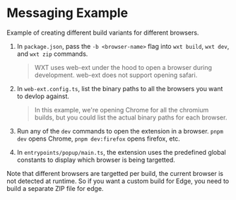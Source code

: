 # Messaging Example

Example of creating different build variants for different browsers.

1. In `package.json`, pass the `-b <browser-name>` flag into `wxt build`, `wxt dev`, and `wxt zip` commands.

   > WXT uses web-ext under the hood to open a browser during development. web-ext does not support opening safari.

2. In `web-ext.config.ts`, list the binary paths to all the browsers you want to devlop against.

   > In this example, we're opening Chrome for all the chromium builds, but you could list the actual binary paths for each browser.

3. Run any of the `dev` commands to open the extension in a browser. `pnpm dev` opens Chrome, `pnpm dev:firefox` opens firefox, etc.

4. In `entrypoints/popup/main.ts`, the extension uses the predefined global constants to display which browser is being targetted.

Note that different browsers are targetted per build, the current browser is not detected at runtime. So if you want a custom build for Edge, you need to build a separate ZIP file for edge.
